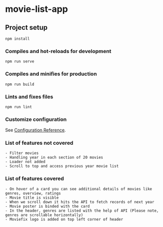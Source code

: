 # movie-list-app

## Project setup
```
npm install
```

### Compiles and hot-reloads for development
```
npm run serve
```

### Compiles and minifies for production
```
npm run build
```

### Lints and fixes files
```
npm run lint
```

### Customize configuration
See [Configuration Reference](https://cli.vuejs.org/config/).

### List of features not covered
```
- Filter movies 
- Handling year in each section of 20 movies
- Loader not added
- Scroll to top and access previous year movie list

```

### List of features covered
```
- On hover of a card you can see additional details of movies like genres, overview, ratings
- Movie title is visible
- When we scroll down it hits the API to fetch records of next year
- Movie poster is binded with the card
- In the header, genres are listed with the help of API (Please note, genres are scrollable horizontally)
- Moviefix logo is added on top left corner of header

```
